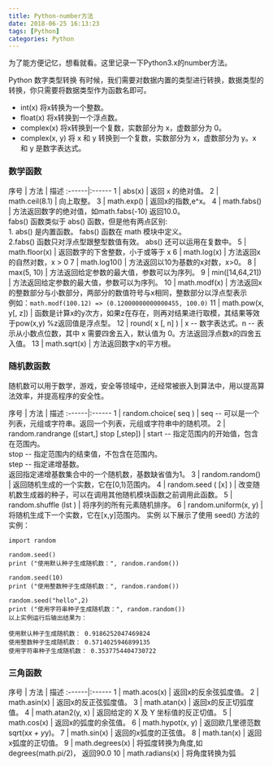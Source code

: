 ```yaml
---
title: Python-number方法
date: 2018-06-25 16:13:23
tags: [Python]
categories: Python
---
```

为了能方便记忆，想看就看。这里记录一下Python3.x的number方法。
<!-- more -->
<style>
table th:first-of-type {
    width: 10%;
}
table th:nth-of-type(2) {
    width: 25%;
}
</style>

Python 数字类型转换
有时候，我们需要对数据内置的类型进行转换，数据类型的转换，你只需要将数据类型作为函数名即可。

+ int(x) 将x转换为一个整数。
+ float(x) 将x转换到一个浮点数。
+ complex(x) 将x转换到一个复数，实数部分为 x，虚数部分为 0。
+ complex(x, y) 将 x 和 y 转换到一个复数，实数部分为 x，虚数部分为 y。x 和 y 是数字表达式。

### 数学函数

序号 | 方法 | 描述
:------|:------
1 | abs(x) | 返回 `x` 的绝对值。
2 | math.ceil(8.1) | 向上取整。
3 | math.exp() | 返回x的指数,e^x。
4 | math.fabs() | 方法返回数字的绝对值，如math.fabs(-10) 返回10.0。<br>fabs() 函数类似于 abs() 函数，但是他有两点区别:<br>1. abs() 是内置函数。 fabs() 函数在 math 模块中定义。<br>2.fabs() 函数只对浮点型跟整型数值有效。 abs() 还可以运用在复数中。
5 | math.floor(x) | 返回数字的下舍整数，小于或等于 x
6 | math.log(x) | 方法返回x的自然对数，x > 0
7 | math.log10() | 方法返回以10为基数的x对数，x>0。
8 | max(5, 10) | 方法返回给定参数的最大值，参数可以为序列。
9 | min([14,64,21]) | 方法返回给定参数的最大值，参数可以为序列。
10 | math.modf(x) | 方法返回x的整数部分与小数部分，两部分的数值符号与x相同，整数部分以浮点型表示<br>例如：`math.modf(100.12) => (0.12000000000000455, 100.0)`
11 | math.pow(x, y[, z]) | 函数是计算x的y次方，如果z在存在，则再对结果进行取模，其结果等效于pow(x,y) %z返回值是浮点型。
12 | round( x [, n]  ) | x -- 数字表达式。n -- 表示从小数点位数，其中 x 需要四舍五入，默认值为 0。方法返回浮点数x的四舍五入值。
13 | math.sqrt(x) | 方法返回数字x的平方根。

### 随机数函数
随机数可以用于数学，游戏，安全等领域中，还经常被嵌入到算法中，用以提高算法效率，并提高程序的安全性。

序号 | 方法 | 描述
:------|:------
1 | random.choice( seq  ) | seq -- 可以是一个列表，元组或字符串。返回一个列表，元组或字符串中的随机项。
2 | random.randrange ([start,] stop [,step]) | start -- 指定范围内的开始值，包含在范围内。<br>stop -- 指定范围内的结束值，不包含在范围内。<br>step -- 指定递增基数。<br>返回指定递增基数集合中的一个随机数，基数缺省值为1。
3 | random.random() | 返回随机生成的一个实数，它在[0,1)范围内。
4 | random.seed ( [x] ) | 改变随机数生成器的种子，可以在调用其他随机模块函数之前调用此函数。
5 | random.shuffle (lst ) | 将序列的所有元素随机排序。
6 | random.uniform(x, y) | 将随机生成下一个实数，它在[x,y]范围内。
实例
以下展示了使用 seed() 方法的实例：
```
import random

random.seed()
print ("使用默认种子生成随机数：", random.random())

random.seed(10)
print ("使用整数种子生成随机数：", random.random())

random.seed("hello",2)
print ("使用字符串种子生成随机数：", random.random())
以上实例运行后输出结果为：

使用默认种子生成随机数： 0.9186252047469824
使用整数种子生成随机数： 0.5714025946899135
使用字符串种子生成随机数： 0.3537754404730722
```


### 三角函数

序号 | 方法 | 描述
:------|:------
1 | math.acos(x) | 返回x的反余弦弧度值。
2 | math.asin(x) | 返回x的反正弦弧度值。
3 | math.atan(x) | 返回x的反正切弧度值。
4 | math.atan2(y, x) | 返回给定的 X 及 Y 坐标值的反正切值。
5 | math.cos(x) | 返回x的弧度的余弦值。
6 | math.hypot(x, y) | 返回欧几里德范数 sqrt(x*x + y*y)。
7 | math.sin(x) | 返回的x弧度的正弦值。
8 | math.tan(x) | 返回x弧度的正切值。
9 | math.degrees(x) | 将弧度转换为角度,如degrees(math.pi/2)， 返回90.0
10 | math.radians(x) | 将角度转换为弧